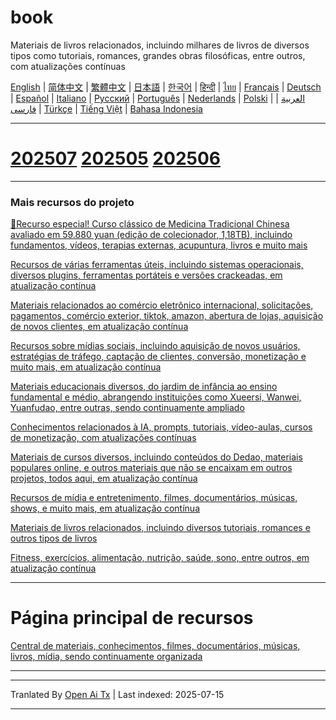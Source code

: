 # book
Materiais de livros relacionados, incluindo milhares de livros de diversos tipos como tutoriais, romances, grandes obras filosóficas, entre outros, com atualizações contínuas

[English](https://openaitx.github.io/view.html?user=mswnlz&project=book&lang=en) | [简体中文](https://openaitx.github.io/view.html?user=mswnlz&project=book&lang=zh-CN) | [繁體中文](https://openaitx.github.io/view.html?user=mswnlz&project=book&lang=zh-TW) | [日本語](https://openaitx.github.io/view.html?user=mswnlz&project=book&lang=ja) | [한국어](https://openaitx.github.io/view.html?user=mswnlz&project=book&lang=ko) | [हिन्दी](https://openaitx.github.io/view.html?user=mswnlz&project=book&lang=hi) | [ไทย](https://openaitx.github.io/view.html?user=mswnlz&project=book&lang=th) | [Français](https://openaitx.github.io/view.html?user=mswnlz&project=book&lang=fr) | [Deutsch](https://openaitx.github.io/view.html?user=mswnlz&project=book&lang=de) | [Español](https://openaitx.github.io/view.html?user=mswnlz&project=book&lang=es) | [Italiano](https://openaitx.github.io/view.html?user=mswnlz&project=book&lang=it) | [Русский](https://openaitx.github.io/view.html?user=mswnlz&project=book&lang=ru) | [Português](https://openaitx.github.io/view.html?user=mswnlz&project=book&lang=pt) | [Nederlands](https://openaitx.github.io/view.html?user=mswnlz&project=book&lang=nl) | [Polski](https://openaitx.github.io/view.html?user=mswnlz&project=book&lang=pl) | [العربية](https://openaitx.github.io/view.html?user=mswnlz&project=book&lang=ar) | [فارسی](https://openaitx.github.io/view.html?user=mswnlz&project=book&lang=fa) | [Türkçe](https://openaitx.github.io/view.html?user=mswnlz&project=book&lang=tr) | [Tiếng Việt](https://openaitx.github.io/view.html?user=mswnlz&project=book&lang=vi) | [Bahasa Indonesia](https://openaitx.github.io/view.html?user=mswnlz&project=book&lang=id)

----------------
# [202507](https://raw.githubusercontent.com/mswnlz/book/main/202507.md) [202505](https://raw.githubusercontent.com/mswnlz/book/main/202505.md) [202506](https://raw.githubusercontent.com/mswnlz/book/main/202506.md)


---------------
### Mais recursos do projeto

[🎁Recurso especial! Curso clássico de Medicina Tradicional Chinesa avaliado em 59.880 yuan (edição de colecionador, 1,18TB), incluindo fundamentos, vídeos, terapias externas, acupuntura, livros e muito mais](https://github.com/mswnlz/chinese-traditional)

[Recursos de várias ferramentas úteis, incluindo sistemas operacionais, diversos plugins, ferramentas portáteis e versões crackeadas, em atualização contínua](https://github.com/mswnlz/tools)


[Materiais relacionados ao comércio eletrônico internacional, solicitações, pagamentos, comércio exterior, tiktok, amazon, abertura de lojas, aquisição de novos clientes, em atualização contínua](https://github.com/mswnlz/cross-border)

[Recursos sobre mídias sociais, incluindo aquisição de novos usuários, estratégias de tráfego, captação de clientes, conversão, monetização e muito mais, em atualização contínua](https://github.com/mswnlz/self-media)

[ Materiais educacionais diversos, do jardim de infância ao ensino fundamental e médio, abrangendo instituições como Xueersi, Wanwei, Yuanfudao, entre outras, sendo continuamente ampliado](https://github.com/mswnlz/edu-knowlege)

[Conhecimentos relacionados à IA, prompts, tutoriais, vídeo-aulas, cursos de monetização, com atualizações contínuas](https://github.com/mswnlz/AIknowledge)

[Materiais de cursos diversos, incluindo conteúdos do Dedao, materiais populares online, e outros materiais que não se encaixam em outros projetos, todos aqui, em atualização contínua](https://github.com/mswnlz/curriculum)

[Recursos de mídia e entretenimento, filmes, documentários, músicas, shows, e muito mais, em atualização contínua](https://github.com/mswnlz/movies)

[Materiais de livros relacionados, incluindo diversos tutoriais, romances e outros tipos de livros](https://github.com/mswnlz/book)

[Fitness, exercícios, alimentação, nutrição, saúde, sono, entre outros, em atualização contínua](https://github.com/mswnlz/healthy)

---------------

# Página principal de recursos
[Central de materiais, conhecimentos, filmes, documentários, músicas, livros, mídia, sendo continuamente organizada](https://github.com/mswnlz)

---------------


---

Tranlated By [Open Ai Tx](https://github.com/OpenAiTx/OpenAiTx) | Last indexed: 2025-07-15

---